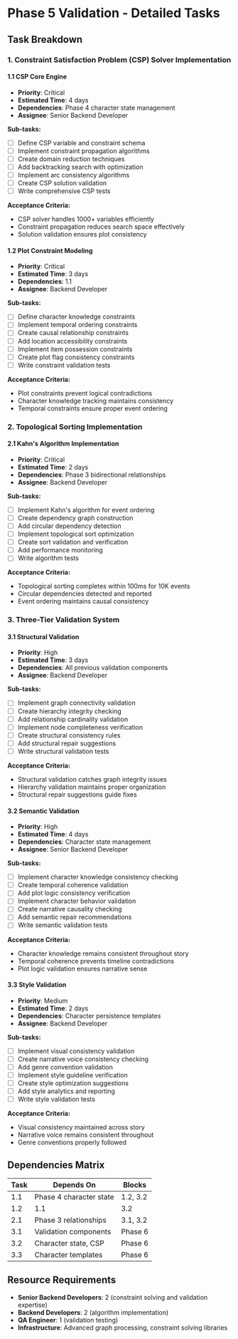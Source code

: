 # Phase 5 Validation - Detailed Tasks

## Task Breakdown

### 1. Constraint Satisfaction Problem (CSP) Solver Implementation

#### 1.1 CSP Core Engine
- **Priority**: Critical
- **Estimated Time**: 4 days
- **Dependencies**: Phase 4 character state management
- **Assignee**: Senior Backend Developer

**Sub-tasks:**
- [ ] Define CSP variable and constraint schema
- [ ] Implement constraint propagation algorithms
- [ ] Create domain reduction techniques
- [ ] Add backtracking search with optimization
- [ ] Implement arc consistency algorithms
- [ ] Create CSP solution validation
- [ ] Write comprehensive CSP tests

**Acceptance Criteria:**
- CSP solver handles 1000+ variables efficiently
- Constraint propagation reduces search space effectively
- Solution validation ensures plot consistency

#### 1.2 Plot Constraint Modeling
- **Priority**: Critical
- **Estimated Time**: 3 days
- **Dependencies**: 1.1
- **Assignee**: Backend Developer

**Sub-tasks:**
- [ ] Define character knowledge constraints
- [ ] Implement temporal ordering constraints
- [ ] Create causal relationship constraints
- [ ] Add location accessibility constraints
- [ ] Implement item possession constraints
- [ ] Create plot flag consistency constraints
- [ ] Write constraint validation tests

**Acceptance Criteria:**
- Plot constraints prevent logical contradictions
- Character knowledge tracking maintains consistency
- Temporal constraints ensure proper event ordering

### 2. Topological Sorting Implementation

#### 2.1 Kahn's Algorithm Implementation
- **Priority**: Critical
- **Estimated Time**: 2 days
- **Dependencies**: Phase 3 bidirectional relationships
- **Assignee**: Backend Developer

**Sub-tasks:**
- [ ] Implement Kahn's algorithm for event ordering
- [ ] Create dependency graph construction
- [ ] Add circular dependency detection
- [ ] Implement topological sort optimization
- [ ] Create sort validation and verification
- [ ] Add performance monitoring
- [ ] Write algorithm tests

**Acceptance Criteria:**
- Topological sorting completes within 100ms for 10K events
- Circular dependencies detected and reported
- Event ordering maintains causal consistency

### 3. Three-Tier Validation System

#### 3.1 Structural Validation
- **Priority**: High
- **Estimated Time**: 3 days
- **Dependencies**: All previous validation components
- **Assignee**: Backend Developer

**Sub-tasks:**
- [ ] Implement graph connectivity validation
- [ ] Create hierarchy integrity checking
- [ ] Add relationship cardinality validation
- [ ] Implement node completeness verification
- [ ] Create structural consistency rules
- [ ] Add structural repair suggestions
- [ ] Write structural validation tests

**Acceptance Criteria:**
- Structural validation catches graph integrity issues
- Hierarchy validation maintains proper organization
- Structural repair suggestions guide fixes

#### 3.2 Semantic Validation
- **Priority**: High
- **Estimated Time**: 4 days
- **Dependencies**: Character state management
- **Assignee**: Senior Backend Developer

**Sub-tasks:**
- [ ] Implement character knowledge consistency checking
- [ ] Create temporal coherence validation
- [ ] Add plot logic consistency verification
- [ ] Implement character behavior validation
- [ ] Create narrative causality checking
- [ ] Add semantic repair recommendations
- [ ] Write semantic validation tests

**Acceptance Criteria:**
- Character knowledge remains consistent throughout story
- Temporal coherence prevents timeline contradictions
- Plot logic validation ensures narrative sense

#### 3.3 Style Validation
- **Priority**: Medium
- **Estimated Time**: 2 days
- **Dependencies**: Character persistence templates
- **Assignee**: Backend Developer

**Sub-tasks:**
- [ ] Implement visual consistency validation
- [ ] Create narrative voice consistency checking
- [ ] Add genre convention validation
- [ ] Implement style guideline verification
- [ ] Create style optimization suggestions
- [ ] Add style analytics and reporting
- [ ] Write style validation tests

**Acceptance Criteria:**
- Visual consistency maintained across story
- Narrative voice remains consistent throughout
- Genre conventions properly followed

## Dependencies Matrix

| Task | Depends On | Blocks |
|------|------------|---------|
| 1.1 | Phase 4 character state | 1.2, 3.2 |
| 1.2 | 1.1 | 3.2 |
| 2.1 | Phase 3 relationships | 3.1, 3.2 |
| 3.1 | Validation components | Phase 6 |
| 3.2 | Character state, CSP | Phase 6 |
| 3.3 | Character templates | Phase 6 |

## Resource Requirements

- **Senior Backend Developers**: 2 (constraint solving and validation expertise)
- **Backend Developers**: 2 (algorithm implementation)
- **QA Engineer**: 1 (validation testing)
- **Infrastructure**: Advanced graph processing, constraint solving libraries